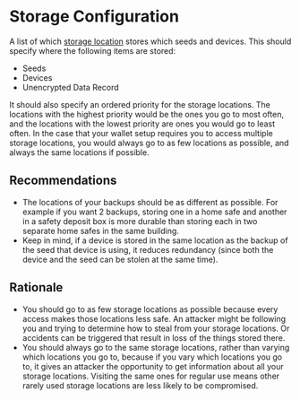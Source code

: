 # Storage Configuration

A list of which [storage location](../storageLocations) stores which seeds and devices. This should specify where the following items are stored:

* Seeds
* Devices
* Unencrypted Data Record

It should also specify an ordered priority for the storage locations. The locations with the highest priority would be the ones you go to most often, and the locations with the lowest priority are ones you would go to least often. In the case that your wallet setup requires you to access multiple storage locations, you would always go to as few locations as possible, and always the same locations if possible. 

## Recommendations

* The locations of your backups should be as different as possible. For example if you want 2 backups, storing one in a home safe and another in a safety deposit box is more durable than storing each in two separate home safes in the same building.
* Keep in mind, if a device is stored in the same location as the backup of the seed that device is using, it reduces redundancy (since both the device and the seed can be stolen at the same time).

## Rationale

* You should go to as few storage locations as possible because every access makes those locations less safe. An attacker might be following you and trying to determine how to steal from your storage locations. Or accidents can be triggered that result in loss of the things stored there.
* You should always go to the same storage locations, rather than varying which locations you go to, because if you vary which locations you go to, it gives an attacker the opportunity to get information about all your storage locations. Visiting the same ones for regular use means other rarely used storage locations are less likely to be compromised. 